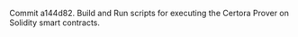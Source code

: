Commit a144d82.                    Build and Run scripts for executing the Certora Prover on Solidity smart contracts.